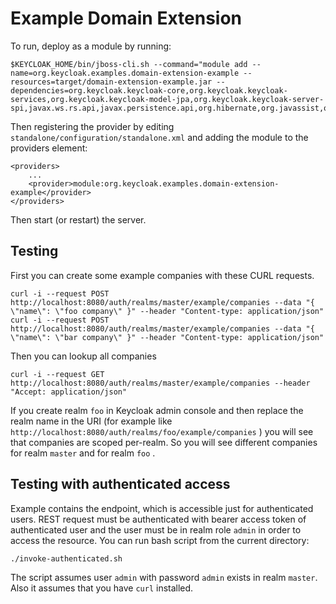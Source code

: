Example Domain Extension 
========================

To run, deploy as a module by running:

    $KEYCLOAK_HOME/bin/jboss-cli.sh --command="module add --name=org.keycloak.examples.domain-extension-example --resources=target/domain-extension-example.jar --dependencies=org.keycloak.keycloak-core,org.keycloak.keycloak-services,org.keycloak.keycloak-model-jpa,org.keycloak.keycloak-server-spi,javax.ws.rs.api,javax.persistence.api,org.hibernate,org.javassist,org.liquibase"


Then registering the provider by editing `standalone/configuration/standalone.xml` and adding the module to the providers element:

    <providers>
        ...
        <provider>module:org.keycloak.examples.domain-extension-example</provider>
    </providers>

Then start (or restart) the server.

Testing
-------
First you can create some example companies with these CURL requests.

````
curl -i --request POST http://localhost:8080/auth/realms/master/example/companies --data "{ \"name\": \"foo company\" }" --header "Content-type: application/json"
curl -i --request POST http://localhost:8080/auth/realms/master/example/companies --data "{ \"name\": \"bar company\" }" --header "Content-type: application/json"
````

Then you can lookup all companies 

````
curl -i --request GET http://localhost:8080/auth/realms/master/example/companies --header "Accept: application/json"
````

If you create realm `foo` in Keycloak admin console and then replace the realm name in the URI (for example like `http://localhost:8080/auth/realms/foo/example/companies` ) you will see
that companies are scoped per-realm. So you will see different companies for realm `master` and for realm `foo` .


Testing with authenticated access
---------------------------------
Example contains the endpoint, which is accessible just for authenticated users. REST request must be authenticated with bearer access token
of authenticated user and the user must be in realm role `admin` in order to access the resource. You can run bash script from the current directory:
````
./invoke-authenticated.sh
````
The script assumes user `admin` with password `admin` exists in realm `master`. Also it assumes that you have `curl` installed.